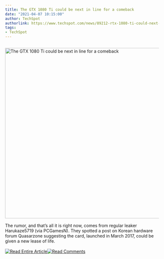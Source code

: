 ```yaml
---
title: The GTX 1080 Ti could be next in line for a comeback
date: "2021-04-07 10:15:00"
author: TechSpot
authorlink: https://www.techspot.com/news/89212-rtx-1080-ti-could-next-line-comeback.html
tags:
- TechSpot
---
```

<a href="https://www.techspot.com/news/89212-rtx-1080-ti-could-next-line-comeback.html" target="_blank"><img src="https://static.techspot.com/images2/news/ts3_thumbs/2021/04/2021-04-07-ts3_thumbs-11d.jpg" width="800" height="560" style="padding: 15px 0" title="The GTX 1080 Ti could be next in line for a comeback" /></a><br />The rumor, and that’s all it is right now, comes from regular leaker Harukaze5719 (via PCGamesN). They spotted a post on Korean hardware forum Quasarzone suggesting the card, launched in March 2017, could be given a new lease of life.<br /><br /><a href="https://www.techspot.com/news/89212-rtx-1080-ti-could-next-line-comeback.html"><img src="https://static.techspot.com/images/rss/rss_buttons_01.png" border="0" alt="Read Entire Article" /></a><a href="https://www.techspot.com/news/89212-rtx-1080-ti-could-next-line-comeback.html#comments"><img src="https://static.techspot.com/images/rss/rss_buttons_02.png" border="0" alt="Read Comments" /></a><br /><br />
